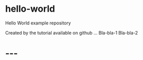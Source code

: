 # hello-world
Hello World example repository

Created by the tutorial available on github ...
Bla-bla-1
Bla-bla-2
# ---
